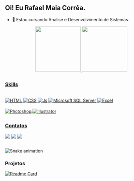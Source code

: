 ## Oi! Eu Rafael Maia Corrêa.

- 🌱 Estou cursando Analise e Desenvolvimento de Sistemas.

<div align="center">
  <a href="https://github.com/rafaelmcorrea">
  <img height="150em" src="https://github-readme-stats.vercel.app/api?username=rafaelmcorrea&show_icons=true&theme=dracula&include_all_commits=true&count_private=true"/>
  <img height="150em" src="https://github-readme-stats.vercel.app/api/top-langs/?username=rafaelmcorrea&layout=compact&langs_count=7&theme=dracula"/>
</div>
  
##
  
### Skills
  
<div style="display: inline_block"><br>
  <img align="center" alt="HTML" src="https://img.shields.io/badge/HTML5-E34F26?style=for-the-badge&logo=html5&logoColor=white">
  <img align="center" alt="CSS" src="https://img.shields.io/badge/CSS3-1572B6?style=for-the-badge&logo=css3&logoColor=white">
  <img align="center" alt="Js" src="https://img.shields.io/badge/JavaScript-F7DF1E?style=for-the-badge&logo=javascript&logoColor=black">
  <img align="center" alt="Microsoft SQL Server" src="https://img.shields.io/badge/Microsoft_SQL_Server-CC2927?style=for-the-badge&logo=microsoft-sql-server&logoColor=white">
  <img align="center" alt="Excel" src="https://img.shields.io/badge/Microsoft_Excel-217346?style=for-the-badge&logo=microsoft-excel&logoColor=white">
  <br><br>
  <img align="center" alt="Photoshop" src="https://img.shields.io/badge/Adobe%20Photoshop-31A8FF?style=for-the-badge&logo=Adobe%20Photoshop&logoColor=black">
  <img align="center" alt="Illustrator" src="https://img.shields.io/badge/Adobe%20Illustrator-FF9A00?style=for-the-badge&logo=adobe%20illustrator&logoColor=white">
</div>
 	
##  
  
### Contatos
  
<div> 
  <a href="https://instagram.com/rafael.m.correa" target="_blank"><img src="https://img.shields.io/badge/-Instagram-%23E4405F?style=for-the-badge&logo=instagram&logoColor=white" target="_blank"></a>
  <a href = "mailto:rafaelmcorrea92@gmail.com"><img src="https://img.shields.io/badge/Gmail-D14836?style=for-the-badge&logo=gmail&logoColor=white"></a>
  <a href="https://www.linkedin.com/in/rafaelmaiacorrea/" target="_blank"><img src="https://img.shields.io/badge/-LinkedIn-%230077B5?style=for-the-badge&logo=linkedin&logoColor=white" target="_blank"></a>
  
##
  
![Snake animation](https://github.com/rafaelmcorrea/rafaelmcorrea/blob/output/github-contribution-grid-snake.svg)
 
 </div>
  
  ### Projetos
  
  [![Readme Card](https://github-readme-stats.vercel.app/api/pin/?username=rafaelmcorrea&repo=rafaelmcorrea.github.io)](https://github.com/rafaelmcorrea/rafaelmcorrea.github.io)
  
  ##
